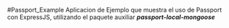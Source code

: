 #Passport_Example
Aplicacion de Ejemplo que muestra el uso de Passport con ExpressJS,
utilizando el paquete auxiliar ***passport-local-mongoose***
